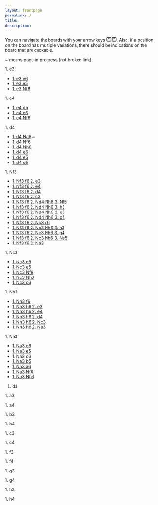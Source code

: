 ```yaml
---
layout: frontpage
permalink: /
title: 
description: 
---
```


<div style="text-align: left;">You can navigate the boards with your arrow keys <img src="images/arrowkeys.jpg" style="height: 1em;" alt="left and right arrow keys">. Also, if a position on the board has multiple variations, there should be indications on the board that are clickable.</div>

~ means page in progress (not broken link)

<div class="page-list">
1. e3
  <ul>
    <li><a href="/1e3e6">1. e3 e6</a></li>
    <li><a href="/1e3e5">1. e3 e5</a></li>
    <li><a href="/1e3Nf6">1. e3 <span class="figurine">N</span>f6</a></li>
  </ul>
1. e4
  <ul>
    <li><a href="/1e4d5">1. e4 d5</a></li>
    <li><a href="/1e4e6">1. e4 e6</a></li>
    <li><a href="/1e4Nf6">1. e4 <span class="figurine">N</span>f6</a></li>
  </ul>
1. d4
  <ul>
    <li><a href="/1d4Na6">1. d4 <span class="figurine">N</span>a6</a> ~</li>
    <li><a href="/1d4Nf6">1. d4 <span class="figurine">N</span>f6</a></li>
    <li><a href="/1d4Nh6">1. d4 <span class="figurine">N</span>h6</a></li>
    <li><a href="/1d4e6">1. d4 e6</a></li>
    <li><a href="/1d4e5">1. d4 e5</a></li>
    <li><a href="/1d4d5">1. d4 d5</a></li>
  </ul>
1. <span class="figurine">N</span>f3
  <ul>
    <li><a href="/1Nf3f62e3">1. <span class="figurine">N</span>f3 f6 2. e3</a></li>
    <li><a href="/1Nf3f62e4">1. <span class="figurine">N</span>f3 f6 2. e4</a></li>
    <li><a href="/1Nf3f62d4">1. <span class="figurine">N</span>f3 f6 2. d4</a></li>
    <li><a href="/1Nf3f62c3">1. <span class="figurine">N</span>f3 f6 2. c3</a></li>
    <li><a href="/1Nf3f62Nd4Nh63Nf5">1. <span class="figurine">N</span>f3 f6 2. <span class="figurine">N</span>d4 <span class="figurine">N</span>h6 3. <span class="figurine">N</span>f5</a></li>
    <li><a href="/1Nf3f62Nd4Nh63h3">1. <span class="figurine">N</span>f3 f6 2. <span class="figurine">N</span>d4 <span class="figurine">N</span>h6 3. h3</a></li>
    <li><a href="/1Nf3f62Nd4Nh63e3">1. <span class="figurine">N</span>f3 f6 2. <span class="figurine">N</span>d4 <span class="figurine">N</span>h6 3. e3</a></li>
    <li><a href="/1Nf3f62Nd4Nh63g4">1. <span class="figurine">N</span>f3 f6 2. <span class="figurine">N</span>d4 <span class="figurine">N</span>h6 3. g4</a></li>
    <li><a href="/1Nf3f62Nc3c6">1. <span class="figurine">N</span>f3 f6 2. <span class="figurine">N</span>c3 c6</a></li>
    <li><a href="/1Nf3f62Nc3Nh63h3">1. <span class="figurine">N</span>f3 f6 2. <span class="figurine">N</span>c3 <span class="figurine">N</span>h6 3. h3</a></li>
    <li><a href="/1Nf3f62Nc3Nh63g4">1. <span class="figurine">N</span>f3 f6 2. <span class="figurine">N</span>c3 <span class="figurine">N</span>h6 3. g4</a></li>
    <li><a href="/1Nf3f62Nc3Nh63Ne5">1. <span class="figurine">N</span>f3 f6 2. <span class="figurine">N</span>c3 <span class="figurine">N</span>h6 3. <span class="figurine">N</span>e5</a></li>
    <li><a href="/1Nf3f62Na3">1. <span class="figurine">N</span>f3 f6 2. <span class="figurine">N</span>a3</a></li>
  </ul>
1. <span class="figurine">N</span>c3
  <ul>
    <li><a href="/1Nc3e6">1. <span class="figurine">N</span>c3 e6</a></li>
    <li><a href="/1Nc3e5">1. <span class="figurine">N</span>c3 e5</a></li>
    <li><a href="/1Nc3Nf6">1. <span class="figurine">N</span>c3 <span class="figurine">N</span>f6</a></li>
    <li><a href="/1Nc3Nh6">1. <span class="figurine">N</span>c3 <span class="figurine">N</span>h6</a></li>
    <li><a href="/1Nc3c6">1. <span class="figurine">N</span>c3 c6</a></li>
  </ul>
1. <span class="figurine">N</span>h3
  <ul>
    <li><a href="/1Nh3f6">1. <span class="figurine">N</span>h3 f6</a></li>
    <li><a href="/1Nh3h62e3">1. <span class="figurine">N</span>h3 h6 2. e3</a></li>
    <li><a href="/1Nh3h62e4">1. <span class="figurine">N</span>h3 h6 2. e4</a></li>
    <li><a href="/1Nh3h62d4">1. <span class="figurine">N</span>h3 h6 2. d4</a></li>
    <li><a href="/1Nh3h62Nc3">1. <span class="figurine">N</span>h3 h6 2. <span class="figurine">N</span>c3</a></li>
    <li><a href="/1Nh3h62Na3">1. <span class="figurine">N</span>h3 h6 2. <span class="figurine">N</span>a3</a></li>
  </ul>
1. <span class="figurine">N</span>a3
  <ul>
    <li><a href="/1Na3e6">1. <span class="figurine">N</span>a3 e6</a></li>
    <li><a href="/1Na3e5">1. <span class="figurine">N</span>a3 e5</a></li>
    <li><a href="/1Na3c6">1. <span class="figurine">N</span>a3 c6</a></li>
    <li><a href="/1Na3b5">1. <span class="figurine">N</span>a3 b5</a></li>
    <li><a href="/1Na3a6">1. <span class="figurine">N</span>a3 a6</a></li>
    <li><a href="/1Na3Nf6">1. <span class="figurine">N</span>a3 <span class="figurine">N</span>f6</a></li>
    <li><a href="/1Na3Nh6">1. <span class="figurine">N</span>a3 <span class="figurine">N</span>h6</a></li>
  </ul>

  1. d3
  <ul>
  </ul>
  1. a3
  <ul>
  </ul>
  1. a4
  <ul>
  </ul>
  1. b3
  <ul>
  </ul>
  1. b4
  <ul>
  </ul>
  1. c3
  <ul>
  </ul>
  1. c4
  <ul>
  </ul>
  1. f3
  <ul>
  </ul>
  1. f4
  <ul>
  </ul>
  1. g3
  <ul>
  </ul>
  1. g4
  <ul>
  </ul>
  1. h3
  <ul>
  </ul>
  1. h4
  <ul>
  </ul>
</div>